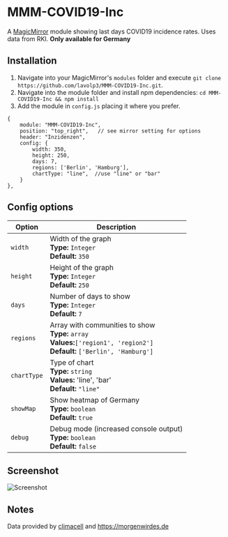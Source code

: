 # MMM-COVID19-Inc
A <a href="https://github.com/MichMich/MagicMirror">MagicMirror</a> module showing last days COVID19 incidence rates.
Uses data from RKI.
**Only available for Germany**

## Installation
1. Navigate into your MagicMirror's `modules` folder and execute `git clone https://github.com/lavolp3/MMM-COVID19-Inc.git`.
2. Navigate into the module folder and install npm dependencies: `cd MMM-COVID19-Inc && npm install`
3. Add the module in `config.js` placing it where you prefer.
```
{
    module: "MMM-COVID19-Inc",
    position: "top_right",   // see mirror setting for options
    header: "Inzidenzen",
    config: {
        width: 350,
        height: 250,
        days: 7,
        regions: ['Berlin', 'Hamburg'],
        chartType: "line",  //use "line" or "bar"
    }
},
```


## Config options

|Option|Description|
|---|---|
|`width`|Width of the graph<br>**Type:** `Integer`<br>**Default:** `350`|
|`height`|Height of the graph<br>**Type:** `Integer`<br>**Default:** `250`|
|`days`|Number of days to show<br>**Type:** `Integer`<br>**Default:** `7`|
|`regions`|Array with communities to show<br>**Type:** `array`<br>**Values:**`['region1', 'region2']`<br>**Default:**  `['Berlin', 'Hamburg']`|
|`chartType`|Type of chart<br>**Type:** `string`<br>**Values:** 'line', 'bar'<br>**Default:**  `"line"`|
|`showMap`|Show heatmap of Germany<br>**Type:** `boolean`<br>**Default:**  `true`|
|`debug`|Debug mode (increased console output)<br>**Type:** `boolean`<br>**Default:**  `false`|



## Screenshot
![Screenshot](/rainImage.PNG?raw=true "Incidence rates")


## Notes
Data provided by <a href="https://www.climacell.co/">climacell</a> and <a href="https://morgenwirdes.de/api/">https://morgenwirdes.de</a>

